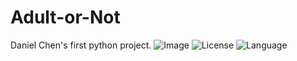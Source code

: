 # Adult-or-Not
Daniel Chen's first python project.
![Image](https://shanglianghome.files.wordpress.com/2020/09/img_3434.jpg)
![License](https://img.shields.io/github/license/8888668/Adult-or-Not)
![Language](https://img.shields.io/badge/<Python>-<blue>)
